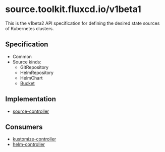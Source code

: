 # source.toolkit.fluxcd.io/v1beta1

This is the v1beta2 API specification for defining the desired state sources of Kubernetes clusters.

## Specification

* Common
* Source kinds:
  + GitRepository
  + HelmRepository
  + HelmChart
  + [Bucket](buckets.md)
  
## Implementation

* [source-controller](https://github.com/fluxcd/source-controller/)

## Consumers

* [kustomize-controller](https://github.com/fluxcd/kustomize-controller/)
* [helm-controller](https://github.com/fluxcd/helm-controller/)
